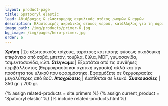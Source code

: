 ```yaml
---
layout: product-page
title: Spatocryl elastic
lead: Αδιάβροχος & ελαστομερής ακρυλικός στόκος ρωγμών & αρμών
description: Ελαστομερής ακρυλικός στόκος νερού, κατάλληλος για τη σφράγιση και στεγανοποίηση ρωγμών και αρμών σε τοίχους, ταράτσες και πάσης φύσεως οικοδομική επιφάνεια από σοβά, μπετόν, τούβλα, ξύλα, ΜDF, γυψοσανίδα, τσιμεντοσανίδα, κ.λπ. Λόγω της εξαιρετικής ελαστικότητάς του, «παρακολουθεί» με μεγάλη ευκολία τις συστολές και διαστολές των αρμών και των ρηγματώσεων, διατηρώντας αναλλοίωτη την ελαστικότητα και τη στεγανότητά του, σε ένα ευρύ φάσμα θερμοκρασιών (από -20oC μέχρι +130oC). Ο SPATOCRYL ELASTIC είναι γεμιστικός, δουλεύεται μαλακά, στρώνει θαυμάσια και δεν επηρεάζεται από τα αλκάλια του τσιμέντου. Έχει ισχυρή πρόσφυση, εξαιρετικές αντοχές στην υπεριώδη ηλιακή ακτινοβολία, την υγρασία, τον παγετό και βάφεται με ιδιαίτερη ευκολία.
image_path: /img/products/primer-6.jpg
bg_image: /img/pages/hero-primer.jpg
order: 6
---
```


**Χρήση** | Σε εξωτερικούς τοίχους, ταράτσες και πάσης φύσεως οικοδομική επιφάνεια από σοβά, μπετόν, τούβλα, ξύλα, ΜDF, γυψοσανίδα, τσιμεντοσανίδα, κ.λπ.
**Στέγνωμα** | Εξαρτάται από τις συνθήκες περιβάλλοντος (θερμοκρασία και σχετική υγρασία) αλλά και την ποσότητα του υλικού που εφαρμόστηκε. Εφαρμόζετε σε θερμοκρασίες μεγαλύτερες από 8oC.
**Αποχρώσεις** | Διατίθεται σε λευκό.
**Συσκευασίες** | 350 gr. / 700 gr.

{% assign related-products = site.primers %}
{% assign current_product = 'Spatocryl elastic' %}
{% include related-products.html %}